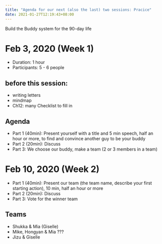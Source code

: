 ```yaml
---
title: "Agenda for our next (also the last) two sessions: Pracice"
date: 2021-01-27T12:19:43+08:00
---
```


Build the Buddy system for the 90-day life
 
# Feb 3, 2020 (Week 1)

- Duration: 1 hour
- Participants: 5 - 6 people 

## before this session: 
- writing letters
- mindmap
- Ch12: many Checklist to fill in

## Agenda
- Part 1 (40min): Present yourself with a title and 5 min speech, half an hour or more, to find and convince another guy to be your buddy
- Part 2 (20min): Discuss
- Part 3: We choose our buddy, make a team (2 or 3 members in a team)


# Feb 10, 2020 (Week 2)
- Part 1 (40min): Present our team (the team name, describe your first starting action), 10 min, half an hour or more 
- Part 2 (20min): Discuss
- Part 3: Vote for the winner team
## Teams
- Shukka & Mia (Giselle)
- Mike, Hongyan & Mia ??? 
- Jizu & Giselle